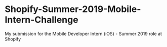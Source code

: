 # Shopify-Summer-2019-Mobile-Intern-Challenge
My submission for the Mobile Developer Intern (iOS) - Summer 2019 role at Shopify
